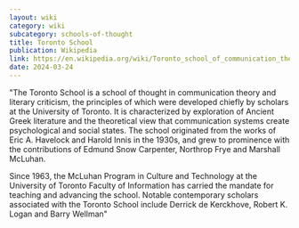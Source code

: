 ```yaml
---
layout: wiki
category: wiki
subcategory: schools-of-thought
title: Toronto School
publication: Wikipedia
link: https://en.wikipedia.org/wiki/Toronto_school_of_communication_theory#History_and_development
date: 2024-03-24
---
```


"The Toronto School is a school of thought in communication theory and literary criticism, the principles of which were developed chiefly by scholars at the University of Toronto. It is characterized by exploration of Ancient Greek literature and the theoretical view that communication systems create psychological and social states. The school originated from the works of Eric A. Havelock and Harold Innis in the 1930s, and grew to prominence with the contributions of Edmund Snow Carpenter, Northrop Frye and Marshall McLuhan.

Since 1963, the McLuhan Program in Culture and Technology at the University of Toronto Faculty of Information has carried the mandate for teaching and advancing the school. Notable contemporary scholars associated with the Toronto School include Derrick de Kerckhove, Robert K. Logan and Barry Wellman"
